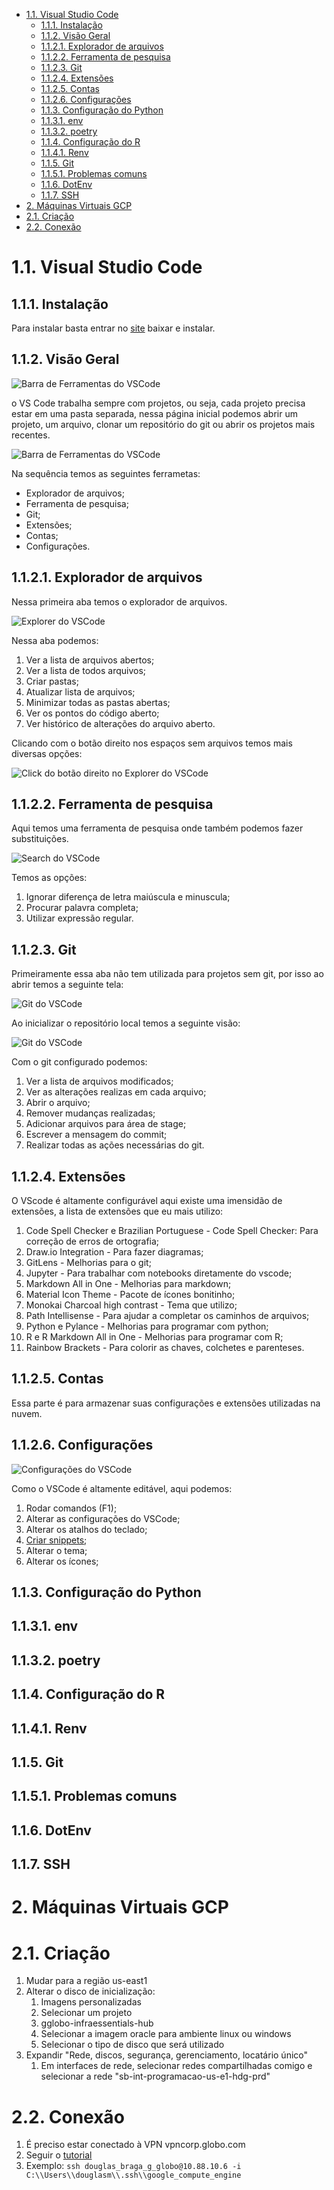 - [1.1. Visual Studio Code](#11-visual-studio-code)
  - [1.1.1. Instalação](#111-instalação)
  - [1.1.2. Visão Geral](#112-visão-geral)
  - [1.1.2.1. Explorador de arquivos](#1121-explorador-de-arquivos)
  - [1.1.2.2. Ferramenta de pesquisa](#1122-ferramenta-de-pesquisa)
  - [1.1.2.3. Git](#1123-git)
  - [1.1.2.4. Extensões](#1124-extensões)
  - [1.1.2.5. Contas](#1125-contas)
  - [1.1.2.6. Configurações](#1126-configurações)
  - [1.1.3. Configuração do Python](#113-configuração-do-python)
  - [1.1.3.1. env](#1131-env)
  - [1.1.3.2. poetry](#1132-poetry)
  - [1.1.4. Configuração do R](#114-configuração-do-r)
  - [1.1.4.1. Renv](#1141-renv)
  - [1.1.5. Git](#115-git)
  - [1.1.5.1. Problemas comuns](#1151-problemas-comuns)
  - [1.1.6. DotEnv](#116-dotenv)
  - [1.1.7. SSH](#117-ssh)
- [2. Máquinas Virtuais GCP](#2-máquinas-virtuais-gcp)
- [2.1. Criação](#21-criação)
- [2.2. Conexão](#22-conexão)



# 1.1. Visual Studio Code

## 1.1.1. Instalação

Para instalar basta entrar no [site](https://code.visualstudio.com/) baixar e instalar.

## 1.1.2. Visão Geral

<img src="./img/vs_start.JPG" alt="Barra de Ferramentas do VSCode">

o VS Code trabalha sempre com projetos, ou seja, cada projeto precisa estar em uma pasta separada, nessa página inicial podemos abrir um projeto, um arquivo, clonar um repositório do git ou abrir os projetos mais recentes.



<img src="./img/vs_barra.JPG" alt="Barra de Ferramentas do VSCode">

Na sequência temos as seguintes ferrametas:

- Explorador de arquivos;
- Ferramenta de pesquisa;
- Git;
- Extensões;
- Contas;
- Configurações.


## 1.1.2.1. Explorador de arquivos

Nessa primeira aba temos o explorador de arquivos.

<img src="./img/vs_explorer1.JPG" alt="Explorer do VSCode">

Nessa aba podemos:

1. Ver a lista de arquivos abertos;
2. Ver a lista de todos arquivos;
3. Criar pastas;
4. Atualizar lista de arquivos;
5. Minimizar todas as pastas abertas;
6. Ver os pontos do código aberto;
7. Ver histórico de alterações do arquivo aberto.

Clicando com o botão direito nos espaços sem arquivos temos mais diversas opções:

<img src="./img/vs_explorer2.JPG" alt="Click do botão direito no Explorer do VSCode">

## 1.1.2.2. Ferramenta de pesquisa

Aqui temos uma ferramenta de pesquisa onde também podemos fazer substituições.

<img src="./img/vs_search.JPG" alt="Search do VSCode">

Temos as opções:

1. Ignorar diferença de letra maiúscula e minuscula;
2. Procurar palavra completa;
3. Utilizar expressão regular.


## 1.1.2.3. Git

Primeiramente essa aba não tem utilizada para projetos sem git, por isso ao abrir temos a seguinte tela:

<img src="./img/vs_git_start.JPG" alt="Git do VSCode">

Ao inicializar o repositório local temos a seguinte visão:

<img src="./img/vs_git.JPG" alt="Git do VSCode">

Com o git configurado podemos:

1. Ver a lista de arquivos modificados;
2. Ver as alterações realizas em cada arquivo;
3. Abrir o arquivo;
4. Remover mudanças realizadas;
5. Adicionar arquivos para área de stage;
6. Escrever a mensagem do commit;
7. Realizar todas as ações necessárias do git.

## 1.1.2.4. Extensões

O VScode é altamente configurável aqui existe uma imensidão de extensões, a lista de extensões que eu mais utilizo:

1. Code Spell Checker e Brazilian Portuguese - Code Spell Checker: Para correção de erros de ortografia;
2. Draw.io Integration - Para fazer diagramas;
3. GitLens - Melhorias para o git;
4. Jupyter - Para trabalhar com notebooks diretamente do vscode;
5. Markdown All in One - Melhorias para markdown;
6. Material Icon Theme - Pacote de ícones bonitinho;
7. Monokai Charcoal high contrast - Tema que utilizo;
8. Path Intellisense - Para ajudar a completar os caminhos de arquivos;
9. Python e Pylance - Melhorias para programar com python;
10. R e R Markdown All in One - Melhorias para programar com R;
11. Rainbow Brackets - Para colorir as chaves, colchetes e parenteses.


## 1.1.2.5. Contas

Essa parte é para armazenar suas configurações e extensões utilizadas na nuvem.

## 1.1.2.6. Configurações

<img src="./img/vs_config.JPG" alt="Configurações do VSCode">

Como o VSCode é altamente editável, aqui podemos:

1. Rodar comandos (F1);
2. Alterar as configurações do VSCode;
3. Alterar os atalhos do teclado;
4. [Criar snippets](https://code.visualstudio.com/docs/editor/userdefinedsnippets);
5. Alterar o tema;
6. Alterar os ícones;




## 1.1.3. Configuração do Python

## 1.1.3.1. env

## 1.1.3.2. poetry


## 1.1.4. Configuração do R

## 1.1.4.1. Renv

## 1.1.5. Git

## 1.1.5.1. Problemas comuns



## 1.1.6. DotEnv


## 1.1.7. SSH


# 2. Máquinas Virtuais GCP

# 2.1. Criação

1. Mudar para a região us-east1 
2. Alterar o disco de inicialização:
   1. Imagens personalizadas
   2. Selecionar um projeto
   3. gglobo-infraessentials-hub
   4. Selecionar a imagem oracle para ambiente linux ou windows
   5. Selecionar o tipo de disco que será utilizado
3. Expandir "Rede, discos, segurança, gerenciamento, locatário único"
   1. Em interfaces de rede, selecionar redes compartilhadas comigo e selecionar a rede "sb-int-programacao-us-e1-hdg-prd"

# 2.2. Conexão

1. É preciso estar conectado à VPN vpncorp.globo.com
2. Seguir o [tutorial](https://infra.globoi.com/infra/omnicloud/gcp/acesso_ssh/)
3. Exemplo: `ssh douglas_braga_g_globo@10.88.10.6 -i C:\\Users\\douglasm\\.ssh\\google_compute_engine`
